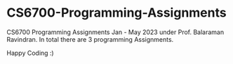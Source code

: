 # CS6700-Programming-Assignments

CS6700 Programming Assignments Jan - May 2023 under Prof. Balaraman Ravindran.
In total there are 3 programming Assignments. 

Happy Coding :)
